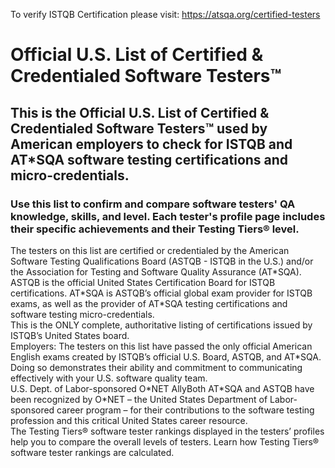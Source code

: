 To verify ISTQB Certification please visit:
<a>https://atsqa.org/certified-testers</a>

<h1>Official U.S. List of Certified & Credentialed Software Testers™</h1>
<h2>This is the Official U.S. List of Certified & Credentialed Software Testers™ used by American employers to check for ISTQB and AT*SQA software testing certifications and micro-credentials.</h2>
<h3>Use this list to confirm and compare software testers' QA knowledge, skills, and level. Each tester's profile page includes their specific achievements and their Testing Tiers® level.</h3>
<p>The testers on this list are certified or credentialed by the American Software Testing Qualifications Board (ASTQB - ISTQB in the U.S.) and/or the Association for Testing and Software Quality Assurance (AT*SQA). ASTQB is the official United States Certification Board for ISTQB certifications. AT*SQA is ASTQB’s official global exam provider for ISTQB exams, as well as the provider of AT*SQA testing certifications and software testing micro-credentials.
<br/>
This is the ONLY complete, authoritative listing of certifications issued by ISTQB’s United States board.
<br/>
Employers: The testers on this list have passed the only official American English exams created by ISTQB’s official U.S. Board, ASTQB, and AT*SQA. Doing so demonstrates their ability and commitment to communicating effectively with your U.S. software quality team.
<br/>
U.S. Dept. of Labor-sponsored O*NET AllyBoth AT*SQA and ASTQB have been recognized by O*NET – the United States Department of Labor-sponsored career program – for their contributions to the software testing profession and this critical United States career resource.
<br/>
The Testing Tiers® software tester rankings displayed in the testers’ profiles help you to compare the overall levels of testers. Learn how Testing Tiers® software tester rankings are calculated.</p>
